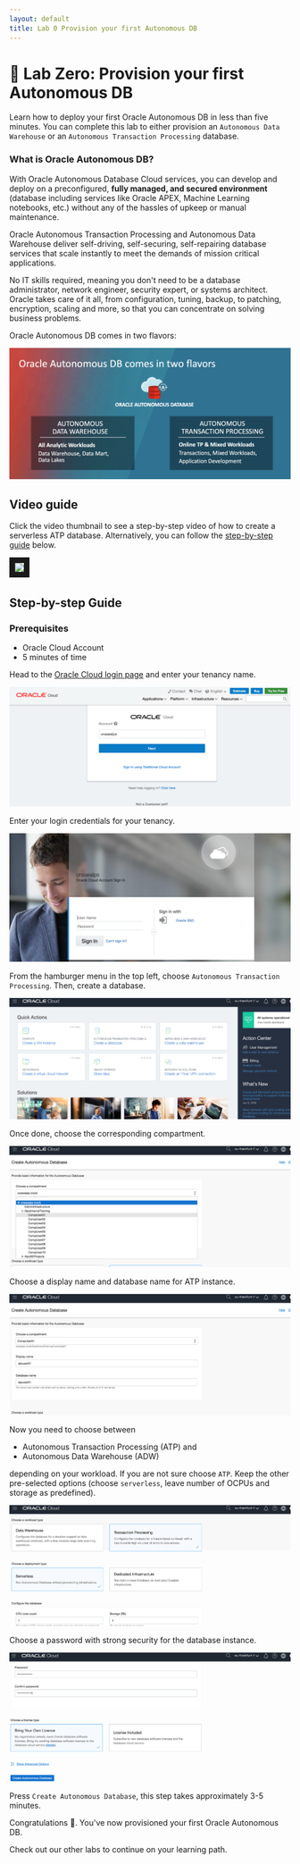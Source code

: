 ```yaml
---
layout: default
title: Lab 0 Provision your first Autonomous DB
---
```


# 🚀 Lab Zero: Provision your first Autonomous DB

Learn how to deploy your first Oracle Autonomous DB in less than five minutes. You can complete this lab to either provision an `Autonomous Data Warehouse` or an `Autonomous Transaction Processing` database.

### What is Oracle Autonomous DB?

With Oracle Autonomous Database Cloud services, you can develop and deploy on a preconfigured, **fully managed, and secured  environment** (database including services like Oracle APEX, Machine Learning notebooks, etc.) without any of the hassles of upkeep or manual maintenance.

Oracle Autonomous Transaction Processing and Autonomous Data Warehouse deliver self-driving, self-securing, self-repairing database services that scale instantly to meet the demands of mission critical applications.

No IT skills required, meaning you don't need to be a database administrator, network engineer, security expert, or systems architect. Oracle takes care of it all, from configuration, tuning, backup, to patching, encryption, scaling and more, so that you can concentrate on solving business problems.

Oracle Autonomous DB comes in two flavors:

![Oracle Autonomous DB comes in two flavors](images/autonomous-db.png)

## Video guide

Click the video thumbnail to see a step-by-step video of how to create a serverless ATP database. Alternatively, you can follow the [step-by-step guide](#step-by-step-guide) below.

<a href="https://www.youtube.com/watch?feature=player_embedded&v=a38S_NY8WNk
" target="_blank"><img src="https://img.youtube.com/vi/a38S_NY8WNk/0.jpg" 
 border="10" /></a>

## Step-by-step Guide

### Prerequisites

- Oracle Cloud Account
- 5 minutes of time

Head to the [Oracle Cloud login page](https://cloud.oracle.com/en_US/sign-in) and enter your tenancy name.

![Image1](images/image1.png)

Enter your login credentials for your tenancy.

![Image2](images/image2.png)

From the hamburger menu in the top left, choose `Autonomous Transaction Processing`. Then, create a database.

![Image3](images/image3.png)

Once done, choose the corresponding compartment.

![Image4](images/image4.png)

Choose a display name and database name for ATP instance.

![Image5](images/image5.png)

Now you need to choose between

- Autonomous Transaction Processing (ATP) and
- Autonomous Data Warehouse (ADW)

depending on your workload. If you are not sure choose `ATP`. Keep the other pre-selected options (choose `serverless`, leave number of OCPUs and storage as predefined).

![Image6](images/image6.png)

Choose a password with strong security for the database instance.

![Image7](images/image7.png)

Press `Create Autonomous Database`, this step takes approximately 3-5 minutes. 

Congratulations 🎉. You've now provisioned your first Oracle Autonomous DB. 

Check out our other labs to continue on your learning path.